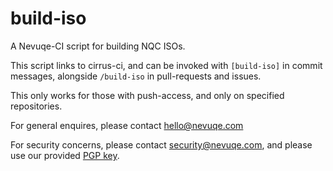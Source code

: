 # build-iso

A Nevuqe-CI script for building NQC ISOs.

This script links to cirrus-ci, and can be invoked with `[build-iso]` in commit messages, alongside `/build-iso` in pull-requests and issues.

This only works for those with push-access, and only on specified repositories.

For general enquires, please contact [hello@nevuqe.com](mailto:hello@nevuqe.com)

For security concerns, please contact [security@nevuqe.com](mailto:security@nevuqe.com), and please use our provided [PGP key](https://developer.nevuqe.com/os/keys/signing-key.asc).

